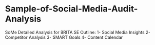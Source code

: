 # Sample-of-Social-Media-Audit-Analysis
SoMe Detailed Analysis for BRITA SE
Outline: 
1- Social Media Insights
2- Competitor Analysis
3- SMART Goals
4- Content Calendar
